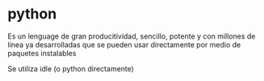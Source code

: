 # python


Es un lenguage de gran producitividad, sencillo, potente y con millones de línea ya desarrolladas que se pueden usar directamente por medio de paquetes instalables


Se utiliza idle (o python directamente)